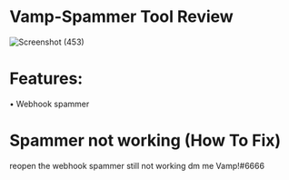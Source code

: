 # Vamp-Spammer Tool Review
![Screenshot (453)](https://user-images.githubusercontent.com/98104219/150378348-cfab66b5-cf34-4c79-a005-6593013b0fbb.png)

# Features: 
• Webhook spammer

# Spammer not working (How To Fix)
reopen the webhook spammer still not working dm me Vamp!#6666
